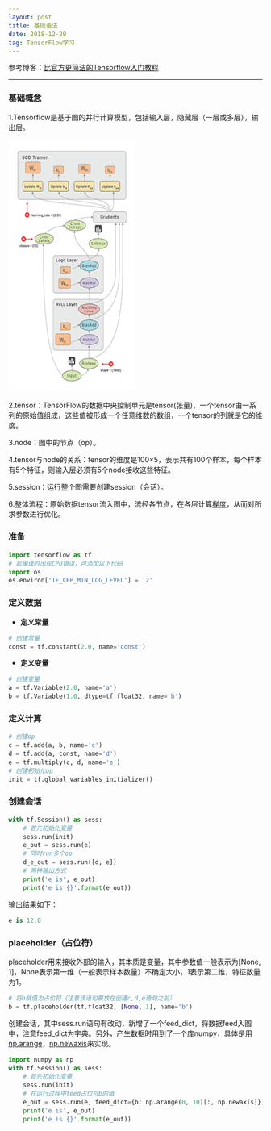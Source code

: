 ```yaml
---
layout: post
title: 基础语法
date: 2018-12-29 
tag: TensorFlow学习
---
```


参考博客：[比官方更简洁的Tensorflow入门教程](https://blog.csdn.net/hustqb/article/details/80222055)

-------------------
### 基础概念

1.Tensorflow是基于图的并行计算模型，包括输入层，隐藏层（一层或多层），输出层。

<img style='float:center' width="250" height="500" src="https://github.com/HEULQ/HEULQ.github.io/blob/master/images/posts/TensorFlow%E5%85%A5%E9%97%A8/TensorFlow_data_flow_graph.gif?raw=true" />

2.tensor：TensorFlow的数据中央控制单元是tensor(张量)，一个tensor由一系列的原始值组成，这些值被形成一个任意维数的数组，一个tensor的列就是它的维度。

3.node：图中的节点（op）。

4.tensor与node的关系：tensor的维度是100×5，表示共有100个样本，每个样本有5个特征，则输入层必须有5个node接收这些特征。

5.session：运行整个图需要创建session（会话）。

6.整体流程：原始数据tensor流入图中，流经各节点，在各层计算[梯度](https://www.jianshu.com/p/c7e642877b0e)，从而对所求参数进行优化。

### 准备
``` python
import tensorflow as tf
# 若编译时出现CPU错误，可添加以下代码
import os
os.environ['TF_CPP_MIN_LOG_LEVEL'] = '2'
```

### 定义数据
* **定义常量**

``` python
# 创建常量
const = tf.constant(2.0, name='const')
```

* **定义变量**

```python
# 创建变量
a = tf.Variable(2.0, name='a')
b = tf.Variable(1.0, dtype=tf.float32, name='b')
```
### 定义计算

```python
# 创建op
c = tf.add(a, b, name='c')
d = tf.add(a, const, name='d')
e = tf.multiply(c, d, name='e')
# 创建初始化op
init = tf.global_variables_initializer()
```

### 创建会话

```python
with tf.Session() as sess:
    # 首先初始化变量
    sess.run(init)
    e_out = sess.run(e)
    # 同时run多个op
    d_e_out = sess.run([d, e])
    # 两种输出方式
    print('e is', e_out)
    print('e is {}'.format(e_out))
```

输出结果如下：

```python
e is 12.0
```

### placeholder（占位符）
placeholder用来接收外部的输入，其本质是变量，其中参数值一般表示为\[None, 1\]，None表示第一维（一般表示样本数量）不确定大小，1表示第二维，特征数量为1。

```python
# 将b赋值为占位符（注意该语句要放在创建c,d,e语句之前）
b = tf.placeholder(tf.float32, [None, 1], name='b')
```

创建会话，其中sess.run语句有改动，新增了一个feed_dict，将数据feed入图中，注意feed_dict为字典。另外，产生数据时用到了一个库numpy，具体是用[np.arange](https://blog.csdn.net/u011649885/article/details/76851291)，[np.newaxis](https://blog.csdn.net/molu_chase/article/details/78619731)来实现。

```python
import numpy as np
with tf.Session() as sess:
    # 首先初始化变量
    sess.run(init)
    # 在运行过程中feed占位符b的值
    e_out = sess.run(e, feed_dict={b: np.arange(0, 10)[:, np.newaxis]})
    print('e is', e_out)
    print('e is {}'.format(e_out))
```


